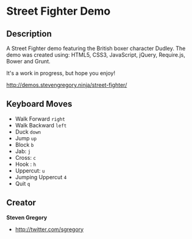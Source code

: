 Street Fighter Demo
====================

## Description

A Street Fighter demo featuring the British boxer character Dudley. The demo was created using: HTML5, CSS3, JavaScript, jQuery, Require.js, Bower and Grunt.

It's a work in progress, but hope you enjoy!

http://demos.stevengregory.ninja/street-fighter/

## Keyboard Moves

* Walk Forward `right`
* Walk Backward `left`
* Duck `down`
* Jump `up`
* Block `b`
* Jab: `j`
* Cross: `c`
* Hook : `h`
* Uppercut: `u`
* Jumping Uppercut `4`
* Quit `q`

## Creator

**Steven Gregory**

- <http://twitter.com/sgregory>